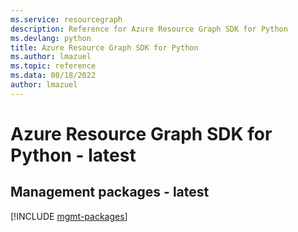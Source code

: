 ```yaml
---
ms.service: resourcegraph
description: Reference for Azure Resource Graph SDK for Python
ms.devlang: python
title: Azure Resource Graph SDK for Python
ms.author: lmazuel
ms.topic: reference
ms.data: 08/18/2022
author: lmazuel
---
```

# Azure Resource Graph SDK for Python - latest

## Management packages - latest
[!INCLUDE [mgmt-packages](resource-graph-mgmt-index.md)]